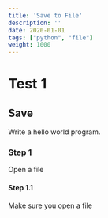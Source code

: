 ```yaml
---
title: 'Save to File'
description: ''
date: 2020-01-01
tags: ["python", "file"]
weight: 1000
---
```


# Test 1

## Save

Write a hello world program.

### Step 1

Open a file

#### Step 1.1

Make sure you open a file